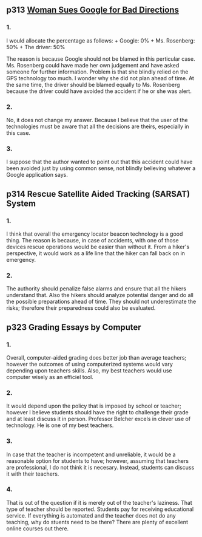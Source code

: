 



## p313 [Woman Sues Google for Bad Directions](http://www.pcworld.com/article/197618/Google_Maps_Error.html)

### 1. 
I would allocate the percentage as follows:
    + Google: 0%
    + Ms. Rosenberg: 50%
    + The driver: 50%

The reason is because Google should not be blamed in this perticular case.
Ms. Rosenberg could have made her own judgement and have asked someone for further information. Problem is that she blindly relied on the GPS technology too much. I wonder why she did not plan ahead of time. At the same time, the driver should be blamed equally to Ms. Rosenberg because the driver could have avoided the accident if he or she was alert.

### 2. 
No, it does not change my answer. Because I believe that the user of the technologies must be aware that all the decisions are theirs, especially in this case.

### 3.
I suppose that the author wanted to point out that this accident could have been avoided just by using common sense, not blindly believing whatever a Google application says.

## p314 Rescue Satellite Aided Tracking (SARSAT) System

### 1.
I think that overall the emergency locator beacon technology is a good thing.
The reason is because, in case of accidents, with one of those devices rescue operations would be easier than without it. From a hiker's perspective, it would work as a life line that the hiker can fall back on in emergency.

### 2.
The authority should penalize false alarms and ensure that all the hikers understand that. Also the hikers should analyze potential danger and do all the possible preparations ahead of time. They should not underestimate the risks; therefore their preparedness could also be evaluated.

## p323 Grading Essays by Computer

### 1.
Overall, computer-aided grading does better job than average teachers; however the outcomes of using computerized systems would vary depending upon teachers skills. Also, my best teachers would use computer wisely as an efficiel tool.

### 2.
It would depend upon the policy that is imposed by school or teacher; however I believe students should have the right to challenge their grade and at least discuss it in person. Professor Belcher excels in clever use of technology. He is one of my best teachers.

### 3.
In case that the teacher is incompetent and unreliable, it would be a reasonable option for students to have; however, assuming that teachers are professional, I do not think it is necesary. Instead, students can discuss it with their teachers.

### 4.
That is out of the question if it is merely out of the teacher's laziness. That type of teacher should be reported. Students pay for receiving educational service. If everything is automated and the teacher does not do any teaching, why do stuents need to be there? There are plenty of excellent online courses out there.




